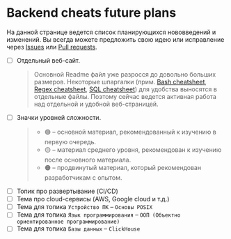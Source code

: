 # Backend cheats future plans

На данной странице ведется список планирующихся нововведений и изменений. Вы всегда можете предложить свою идею или исправление через [Issues](https://github.com/cheatsnake/backend-cheats/issues) или [Pull requests](https://github.com/cheatsnake/backend-cheats/pulls).

-   [ ] Отдельный веб-сайт.
    > Основной Readme файл уже разросся до довольно больших размеров. Некоторые шпаргалки (прим. [Bash cheatsheet](https://github.com/cheatsnake/backend-cheats/blob/master/files/linux/bash-scripts-cheatsheet.md), [Regex cheatsheet](https://github.com/cheatsnake/backend-cheats/blob/master/files/programming-language/regex-cheatsheet.md), [SQL cheatsheet](https://github.com/cheatsnake/backend-cheats/blob/master/files/databases/sql-cheatsheet.md)) для удобства выносятся в отдельные файлы. Поэтому сейчас ведется активная работа над отдельной и удобной веб-страницей.
-   [ ] Значки уровней сложности.
    > -   🟢 – основной материал, рекомендованный к изучению в первую очередь.
    > -   🟡 – материал среднего уровня, рекомендован к изучению после основного материала.
    > -   🟠 – продвинутый материал, который рекомендован разработчикам с опытом.
-   [ ] Топик про развертывание (CI/CD)
-   [ ] Тема про cloud-сервисы (AWS, Google cloud и т.д.)
-   [ ] Тема для топика `Устройство ПК` – `Основы POSIX`
-   [ ] Тема для топика `Язык программирования` – `ООП (Объектно ориентированное программирование)`
-   [ ] Тема для топика `Базы данных` – `ClickHouse`
